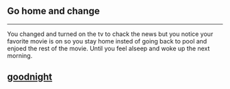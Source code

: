 ## Go home and change 
---
You changed and turned on the tv to chack the news but you notice your favorite movie is on so you stay home insted of going back to pool and enjoed the rest of the movie. Until you feel alseep and woke up the next morning.  

## [goodnight](../vacation.md)